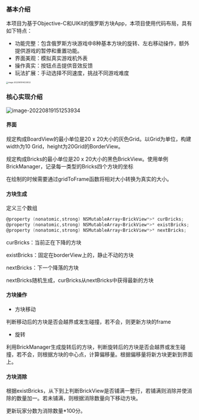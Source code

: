 ### 基本介绍

本项目为基于Objective-C和UIKit的俄罗斯方块App，本项目使用代码布局，具有如下特点：

- 功能完整：包含俄罗斯方块游戏中8种基本方块的旋转、左右移动操作，额外提供游戏的暂停和重置功能。
- 界面美观：模拟真实游戏机外表
- 操作真实：按钮点击提供音效反馈
- 玩法扩展：手动选择不同速度，挑战不同游戏难度

<img src="https://qiniu.dcts.top/typora/202208191522639.png" alt="image-20220819140236122" style="zoom:33%;" />



### 核心实现介绍

![image-20220819151253934](https://qiniu.dcts.top/typora/202208191522670.png)

#### 界面

规定构成BoardView的最小单位是20 x 20大小的灰色Grid。以Grid为单位，构建width为10 Grid，height为20Grid的BorderView。

规定构成Bricks的最小单位是20 x 20大小的黑色BrickView。使用单例BrickManager，记录每一类型的Bricks四个方块的坐标

在绘制的时候需要通过gridToFrame函数将相对大小转换为真实的大小。

#### 方块生成

定义三个数组

```objective-c
@property (nonatomic,strong) NSMutableArray<BrickView*>* curBricks;
@property (nonatomic,strong) NSMutableArray<BrickView*>* existBricks;
@property (nonatomic,strong) NSMutableArray<BrickView*>* nextBricks;
```

curBricks：当前正在下降的方块

existBricks：固定在borderView上的，静止不动的方块

nextBricks：下一个降落的方块

nextBricks随机生成，curBricks从nextBricks中获得最新的方块

#### 方块操作

- 方块移动

判断移动后的方块是否会越界或发生碰撞，若不会，则更新方块的frame

- 旋转

利用BrickManager生成旋转后的方块，判断旋转后的方块是否会越界或发生碰撞，若不会，则根据方块的中心点，计算偏移量。根据偏移量将新方块更新到界面上。

#### 方块消除

根据existBricks，从下到上判断BrickView是否铺满一整行，若铺满则消除并使消除的数量加一。若未铺满，则根据消除数量向下移动方块。

更新玩家分数为消除数量*100分。



